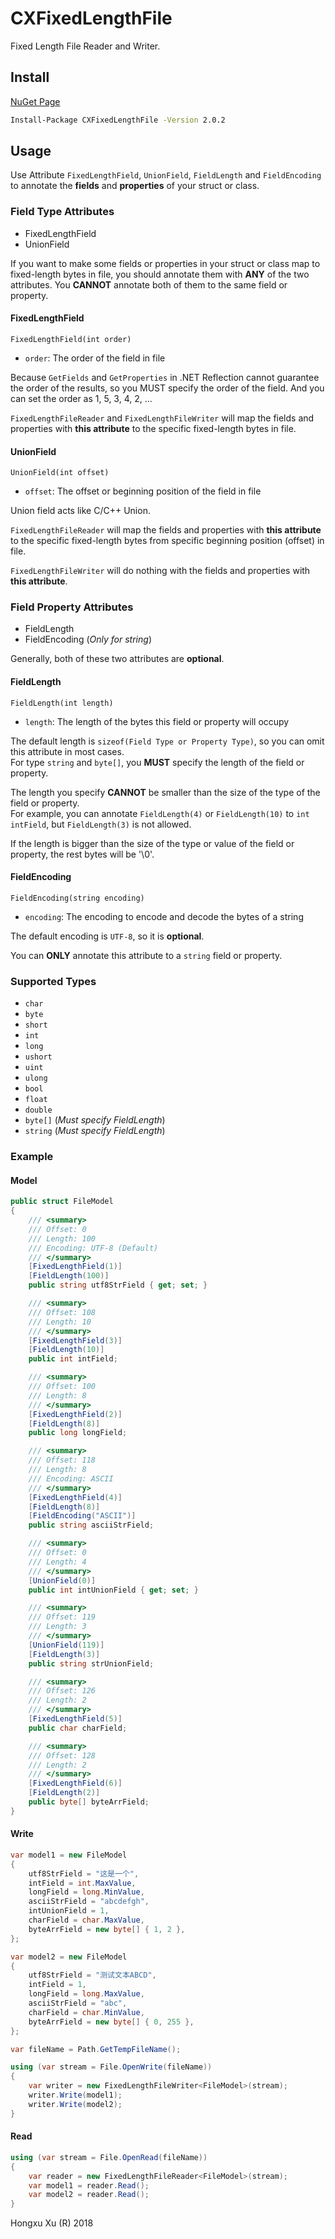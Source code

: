 # CXFixedLengthFile

Fixed Length File Reader and Writer.

## Install

[NuGet Page](https://www.nuget.org/packages/CXFixedLengthFile/)

``` cmd
Install-Package CXFixedLengthFile -Version 2.0.2
```

## Usage

Use Attribute `FixedLengthField`, `UnionField`, `FieldLength` and `FieldEncoding` to annotate the **fields** and **properties** of your struct or class.

### Field Type Attributes

- FixedLengthField
- UnionField

If you want to make some fields or properties in your struct or class map to fixed-length bytes in file, you should annotate them with **ANY** of the two attributes. You **CANNOT** annotate both of them to the same field or property.

#### FixedLengthField

`FixedLengthField(int order)`

- `order`: The order of the field in file

Because `GetFields` and `GetProperties` in .NET Reflection cannot guarantee the order of the results, so you MUST specify the order of the field. And you can set the order as 1, 5, 3, 4, 2, ...

`FixedLengthFileReader` and `FixedLengthFileWriter` will map the fields and properties with **this attribute** to the specific fixed-length bytes in file.

#### UnionField

`UnionField(int offset)`

- `offset`: The offset or beginning position of the field in file

Union field acts like C/C++ Union.

`FixedLengthFileReader` will map the fields and properties with **this attribute** to the specific fixed-length bytes from specific beginning position (offset) in file.

`FixedLengthFileWriter` will do nothing with the fields and properties with **this attribute**.

### Field Property Attributes

- FieldLength
- FieldEncoding (*Only for string*)

Generally, both of these two attributes are **optional**.

#### FieldLength

`FieldLength(int length)`

- `length`: The length of the bytes this field or property will occupy

The default length is `sizeof(Field Type or Property Type)`, so you can omit this attribute in most cases.  
For type `string` and `byte[]`, you **MUST** specify the length of the field or property.

The length you specify **CANNOT** be smaller than the size of the type of the field or property.  
For example, you can annotate `FieldLength(4)` or `FieldLength(10)` to `int intField`, but `FieldLength(3)` is not allowed.

If the length is bigger than the size of the type or value of the field or property, the rest bytes will be '\0'.

#### FieldEncoding

`FieldEncoding(string encoding)`

- `encoding`: The encoding to encode and decode the bytes of a string

The default encoding is `UTF-8`, so it is **optional**.

You can **ONLY** annotate this attribute to a `string` field or property.

### Supported Types

- `char`
- `byte`
- `short`
- `int`
- `long`
- `ushort`
- `uint`
- `ulong`
- `bool`
- `float`
- `double`
- `byte[]` (*Must specify FieldLength*)
- `string` (*Must specify FieldLength*)

### Example

#### Model

``` C#
public struct FileModel
{
    /// <summary>
    /// Offset: 0
    /// Length: 100
    /// Encoding: UTF-8 (Default)
    /// </summary>
    [FixedLengthField(1)]
    [FieldLength(100)]
    public string utf8StrField { get; set; }

    /// <summary>
    /// Offset: 108
    /// Length: 10
    /// </summary>
    [FixedLengthField(3)]
    [FieldLength(10)]
    public int intField;

    /// <summary>
    /// Offset: 100
    /// Length: 8
    /// </summary>
    [FixedLengthField(2)]
    [FieldLength(8)]
    public long longField;

    /// <summary>
    /// Offset: 118
    /// Length: 8
    /// Encoding: ASCII
    /// </summary>
    [FixedLengthField(4)]
    [FieldLength(8)]
    [FieldEncoding("ASCII")]
    public string asciiStrField;

    /// <summary>
    /// Offset: 0
    /// Length: 4
    /// </summary>
    [UnionField(0)]
    public int intUnionField { get; set; }

    /// <summary>
    /// Offset: 119
    /// Length: 3
    /// </summary>
    [UnionField(119)]
    [FieldLength(3)]
    public string strUnionField;

    /// <summary>
    /// Offset: 126
    /// Length: 2
    /// </summary>
    [FixedLengthField(5)]
    public char charField;

    /// <summary>
    /// Offset: 128
    /// Length: 2
    /// </summary>
    [FixedLengthField(6)]
    [FieldLength(2)]
    public byte[] byteArrField;
}
```

#### Write

``` C#
var model1 = new FileModel
{
    utf8StrField = "这是一个",
    intField = int.MaxValue,
    longField = long.MinValue,
    asciiStrField = "abcdefgh",
    intUnionField = 1,
    charField = char.MaxValue,
    byteArrField = new byte[] { 1, 2 },
};

var model2 = new FileModel
{
    utf8StrField = "测试文本ABCD",
    intField = 1,
    longField = long.MaxValue,
    asciiStrField = "abc",
    charField = char.MinValue,
    byteArrField = new byte[] { 0, 255 },
};

var fileName = Path.GetTempFileName();

using (var stream = File.OpenWrite(fileName))
{
	var writer = new FixedLengthFileWriter<FileModel>(stream);
	writer.Write(model1);
	writer.Write(model2);
}
```

#### Read

``` C#
using (var stream = File.OpenRead(fileName))
{
	var reader = new FixedLengthFileReader<FileModel>(stream);
	var model1 = reader.Read();
	var model2 = reader.Read();
}
```

Hongxu Xu (R) 2018